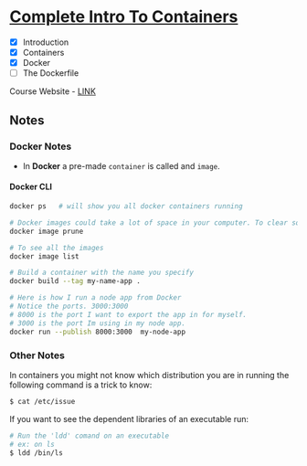 # [Complete Intro To Containers](https://frontendmasters.com/courses/complete-intro-containers/introduction/)

- [X] Introduction
- [X] Containers
- [X] Docker
- [ ] The Dockerfile

Course Website - [LINK](https://btholt.github.io/complete-intro-to-containers/)

## Notes

### Docker Notes
* In **Docker** a pre-made `container` is called and `image`.

#### Docker CLI
```bash
docker ps   # will show you all docker containers running
```
```bash
# Docker images could take a lot of space in your computer. To clear some of those run:
docker image prune
```

```bash
# To see all the images
docker image list
```

```bash
# Build a container with the name you specify
docker build --tag my-name-app .
```

```bash
# Here is how I run a node app from Docker
# Notice the ports. 3000:3000
# 8000 is the port I want to export the app in for myself.
# 3000 is the port Im using in my node app.
docker run --publish 8000:3000  my-node-app
```

### Other Notes
In containers you might not know which distribution you are in running the following command is a trick to know:
```bash
$ cat /etc/issue
```

If you want to see the dependent libraries of an executable run:
```bash
# Run the 'ldd' comand on an executable
# ex: on ls
$ ldd /bin/ls
```